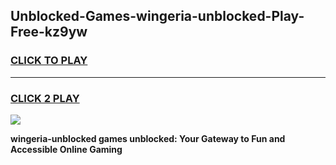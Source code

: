 
## Unblocked-Games-wingeria-unblocked-Play-Free-kz9yw
<h3>
<a href="https://premium76.site?title=wingeria-unblocked&ref=12A">CLICK TO PLAY</a></h3>
<hr>

<h3>
<a href="https://premium76.site?title=wingeria-unblocked&ref=12A">CLICK 2 PLAY</a>
  
</h3>

<a href="https://premium76.site?title=wingeria-unblocked&ref=12A"><img src="https://clearcache.store/games.png"></a>


**wingeria-unblocked games unblocked: Your Gateway to Fun and Accessible Online Gaming**
